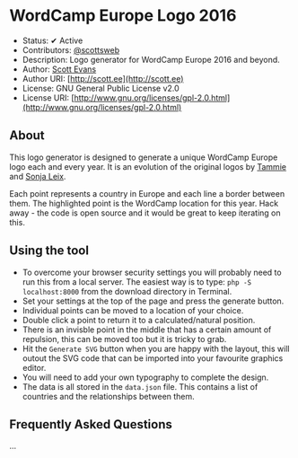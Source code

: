 # WordCamp Europe Logo 2016

* Status: ✔ Active
* Contributors: [@scottsweb](http://twitter.com/scottsweb)
* Description: Logo generator for WordCamp Europe 2016 and beyond.
* Author: [Scott Evans](http://scott.ee)
* Author URI: [http://scott.ee](http://scott.ee)
* License: GNU General Public License v2.0
* License URI: [http://www.gnu.org/licenses/gpl-2.0.html](http://www.gnu.org/licenses/gpl-2.0.html)

## About

This logo generator is designed to generate a unique WordCamp Europe logo each and every year. It is an evolution of the original logos by [Tammie](https://github.com/karmatosed/wceu) and [Sonja Leix](https://github.com/sonjaleix/wceu-2015).

Each point represents a country in Europe and each line a border between them. The highlighted point is the WordCamp location for this year. Hack away - the code is open source and it would be great to keep iterating on this.

## Using the tool

* To overcome your browser security settings you will probably need to run this from a local server. The easiest way is to type: `php -S localhost:8000` from the download directory in Terminal.
* Set your settings at the top of the page and press the generate button.
* Individual points can be moved to a location of your choice.
* Double click a point to return it to a calculated/natural position.
* There is an invisble point in the middle that has a certain amount of repulsion, this can be moved too but it is tricky to grab.
* Hit the `Generate SVG` button when you are happy with the layout, this will outout the SVG code that can be imported into your favourite graphics editor.
* You will need to add your own typography to complete the design.
* The data is all stored in the `data.json` file. This contains a list of countries and the relationships between them.

## Frequently Asked Questions

...
